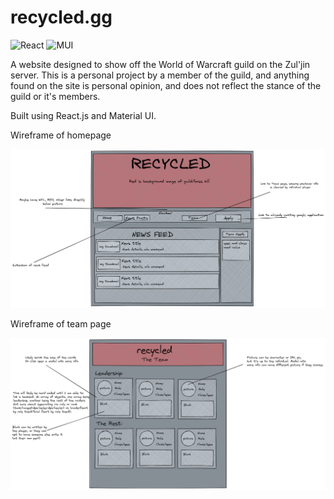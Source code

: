 # recycled.gg

![React](https://img.shields.io/badge/react-%2320232a.svg?style=for-the-badge&logo=react&logoColor=%2361DAFB) ![MUI](https://img.shields.io/badge/MUI-%230081CB.svg?style=for-the-badge&logo=mui&logoColor=white)

A website designed to show off the World of Warcraft guild <recycled> on the Zul'jin server. This is a personal project by a member of the guild, and anything found on the site is personal opinion, and does not reflect the stance of the guild or it's members.

Built using React.js and Material UI.

Wireframe of homepage

![Homepage wireframe](./assets/pictures/Recycled%20Site.png)

Wireframe of team page

![Team page Wireframe](./assets/pictures/recycled-team-page.png)
